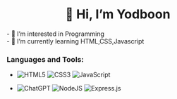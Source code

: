 <h1 align="center">👋 Hi, I’m Yodboon</h1>
<a>- 👀 I’m interested in Programming</a><br>
<a>- 🌱 I’m currently learning HTML,CSS,Javascript</a>
<h3 align="left">Languages and Tools:</h3>

- ![HTML5](https://img.shields.io/badge/html5-%23E34F26.svg?style=for-the-badge&logo=html5&logoColor=white) ![CSS3](https://img.shields.io/badge/css3-%231572B6.svg?style=for-the-badge&logo=css3&logoColor=white) ![JavaScript](https://img.shields.io/badge/javascript-%23323330.svg?style=for-the-badge&logo=javascript&logoColor=%23F7DF1E) </p>
- ![ChatGPT](https://img.shields.io/badge/chatGPT-74aa9c?style=for-the-badge&logo=openai&logoColor=white) ![NodeJS](https://img.shields.io/badge/node.js-6DA55F?style=for-the-badge&logo=node.js&logoColor=white) ![Express.js](https://img.shields.io/badge/express.js-%23404d59.svg?style=for-the-badge&logo=express&logoColor=%2361DAFB)

<!---
Artit-Tongsri/Artit-Tongsri is a ✨ special ✨ repository because its `README.md` (this file) appears on your GitHub profile.
You can click the Preview link to take a look at your changes.
--->
